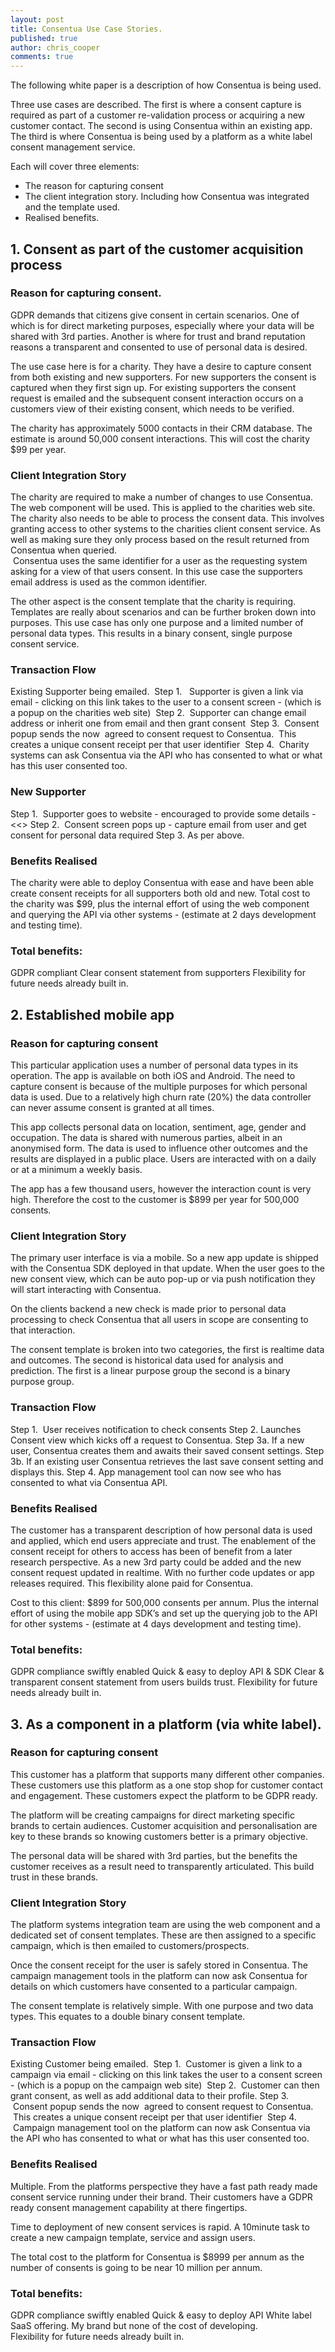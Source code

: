 ```yaml
---
layout: post
title: Consentua Use Case Stories. 
published: true
author: chris_cooper
comments: true
---
```


 

The following white paper is a description of how Consentua is being used. 

Three use cases are described.  The first is where a consent capture is required as part of a customer re-validation process or acquiring a new customer contact.    The second is using Consentua within an existing app.  The third is where Consentua is being used by a platform as a white label consent management service. 

Each will cover three elements:
* The reason for capturing consent
* The client integration story. Including how Consentua was integrated and the template used. 
* Realised benefits.  


## 1. Consent as part of the customer acquisition process

### Reason for capturing consent.
GDPR demands that citizens give consent in certain scenarios.  One of which is for direct marketing purposes, especially where your data will be shared with 3rd parties.   Another is where for trust and brand reputation reasons a transparent and consented to use of personal data is desired.   

The use case here is for a charity.  They have a desire to capture consent from both existing and new supporters.   For new supporters the consent is captured when they first sign up.  For existing supporters the consent request is emailed and the subsequent consent interaction occurs on a customers view of their existing consent, which needs to be verified.  

The charity has approximately 5000 contacts in their CRM database.   The estimate is around 50,000 consent interactions.   This will cost the charity $99 per year.

### Client Integration Story
The charity are required to make a number of changes to use Consentua.   The web component will be used.  This is applied to the charities web site.    The charity also needs to be able to process the consent data.  This involves granting access to other systems to the charities client consent service.   As well as making sure they only process based on the result returned from Consentua when queried.  
 Consentua uses the same identifier for a user as the requesting system asking for a view of that users consent.   In this use case the supporters email address is used as the common identifier.   

The other aspect is the consent template that the charity is requiring.   Templates are really about scenarios and can be further broken down into purposes.   This use case has only one purpose and a limited number of personal data types.   This results in a binary consent, single purpose consent service.   

### Transaction Flow 
Existing Supporter being emailed. 
Step 1.   Supporter is given a link via email - clicking on this link takes to the user to a consent screen - (which is a popup on the charities web site) 
Step 2.  Supporter can change email address or inherit one from email and then grant consent 
Step 3.  Consent popup sends the now  agreed to consent request to Consentua.  This creates a unique consent receipt per that user identifier 
Step 4.  Charity systems can ask Consentua via the API who has consented to what or what has this user consented too.  

### New Supporter 
Step 1.  Supporter goes to website - encouraged to provide some details - <<<click here>>
Step 2.  Consent screen pops up - capture email from user and get consent for personal data required
Step 3. As per above. 

### Benefits Realised
The charity were able to deploy Consentua with ease and have been able create consent receipts for all supporters both old and new.    Total cost to the charity was $99, plus the internal effort of using the web component and querying the API via other systems - (estimate at 2 days development and testing time).  

### Total benefits: 
GDPR compliant
Clear consent statement from supporters
Flexibility for future needs already built in. 

## 2. Established mobile app

### Reason for capturing consent
This particular application uses a number of personal data types in its operation.   The app is available on both iOS and Android.    The need to capture consent is because of the multiple purposes for which personal data is used.   Due to a relatively high churn rate (20%) the data controller can never assume consent is granted at all times.  

This app collects personal data on location, sentiment, age, gender and occupation.  The data is shared with numerous parties, albeit in an anonymised form.  The data is used to influence other outcomes and the results are displayed in a public place.   Users are interacted with on a daily or at a minimum a weekly basis.  

The app has a few thousand users, however the interaction count is very high.   Therefore the cost to the customer is $899 per year for 500,000 consents.    

### Client Integration Story
The primary user interface is via a mobile.  So a new app update is shipped with the Consentua SDK deployed in that update.   When the user goes to the new consent view, which can be auto pop-up or via push notification they will start interacting with Consentua.  

On the clients backend a new check is made prior to personal data processing to check Consentua that all users in scope are consenting to that interaction. 

The consent template is broken into two categories, the first is realtime data and outcomes.  The second is historical data used for analysis and prediction.     The first is a linear purpose group the second is a binary purpose group.  

### Transaction Flow 
Step 1.  User receives notification to check consents
Step 2.  Launches Consent view which kicks off a request to Consentua.
Step 3a.  If a new user, Consentua creates them and awaits their saved consent settings. 
Step 3b. If an existing user Consentua retrieves the last save consent setting and displays this.
Step 4.   App management tool can now see who has consented to what via Consentua API.

### Benefits Realised
The customer has a transparent description of how personal data is used and applied, which end users appreciate and trust.  The enablement of the consent receipt for others to access has been of benefit from a later research perspective.   As a new 3rd party could be added and the new consent request updated in realtime.  With no further code updates or app releases required.  This flexibility alone paid for Consentua.  

Cost to this client:  $899 for 500,000 consents per annum.    Plus the internal effort of using the mobile app SDK’s and set up the querying job to the API for other systems - (estimate at 4 days development and testing time).  

### Total benefits: 
GDPR compliance swiftly enabled
Quick & easy to deploy API & SDK
Clear & transparent consent statement from users builds trust.
Flexibility for future needs already built in.  
 


## 3. As a component in a platform (via white label).  

### Reason for capturing consent
This customer has a platform that supports many different other companies.    These customers use this platform as a one stop shop for customer contact and engagement.   These customers expect the platform to be GDPR ready.   

The platform will be creating campaigns for direct marketing specific brands to certain audiences.   Customer acquisition and personalisation are key to these brands so knowing customers better is a primary objective. 

The personal data will be shared with 3rd parties, but the benefits the customer receives as a result need to transparently articulated.    This build trust in these brands.  

### Client Integration Story
The platform systems integration team are using the web component and a dedicated set of consent templates.   These are then assigned to a specific campaign, which is then emailed to customers/prospects.  

Once the consent receipt for the user is safely stored in Consentua.  The campaign management tools in the platform can now ask Consentua for details on which customers have consented to a particular campaign.   

The consent template is relatively simple.  With one purpose and two data types.  This equates to a double binary consent template. 


### Transaction Flow 
Existing Customer being emailed. 
Step 1.  Customer is given a link to a campaign via email - clicking on this link takes the user to a consent screen - (which is a popup on the campaign web site) 
Step 2.  Customer can then grant consent, as well as add additional data to their profile. 
Step 3.  Consent popup sends the now  agreed to consent request to Consentua.  This creates a unique consent receipt per that user identifier 
Step 4.  Campaign management tool on the platform can now ask Consentua via the API who has consented to what or what has this user consented too.  

### Benefits Realised
Multiple.   From the platforms perspective they have a fast path ready made consent service running under their brand.  Their customers have a GDPR ready consent management capability at there fingertips.   

Time to deployment of new consent services is rapid.  A 10minute task to create a new campaign template, service and assign users.   

The total cost to the platform for Consentua is $8999 per annum as the number of consents is going to be near 10 million per annum.   

### Total benefits: 
GDPR compliance swiftly enabled
Quick & easy to deploy API 
White label SaaS offering.  My brand but none of the cost of developing.  
Flexibility for future needs already built in.  
 
